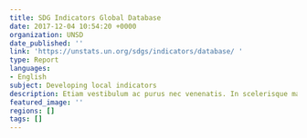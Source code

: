 ```yaml
---
title: SDG Indicators Global Database
date: 2017-12-04 10:54:20 +0000
organization: UNSD
date_published: ''
link: 'https://unstats.un.org/sdgs/indicators/database/ '
type: Report
languages:
- English
subject: Developing local indicators
description: Etiam vestibulum ac purus nec venenatis. In scelerisque maximus dolor sed viverra. Proin aliquet magna eget metus lobortis, laoreet dignissim metus tempor. Aenean venenatis magna odio, a gravida erat porttitor vel. Vivamus finibus id elit sed consequat. Vivamus auctor tortor in auctor pellentesque.
featured_image: ''
regions: []
tags: []
---
```

